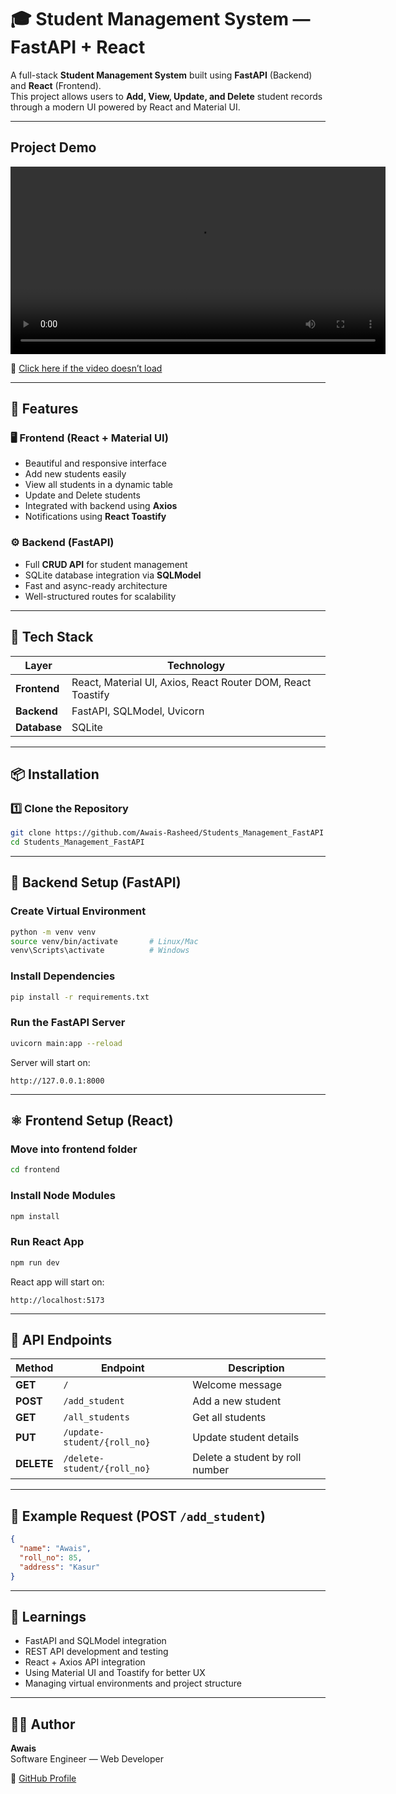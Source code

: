 # 🎓 Student Management System — FastAPI + React

A full-stack **Student Management System** built using **FastAPI** (Backend) and **React** (Frontend).  
This project allows users to **Add, View, Update, and Delete** student records through a modern UI powered by React and Material UI.

---
## Project Demo

<video src="https://raw.githubusercontent.com/Awais-Rasheed/Students_Management_FastAPI/blob/main/demo_student_management.webm"
       controls
       width="600">
</video>

🎥 [Click here if the video doesn’t load](https://raw.githubusercontent.com/Awais-Rasheed/Students_Management_FastAPI/main/demo_student_management.webm)

---
## 🚀 Features

### 🖥️ Frontend (React + Material UI)
- Beautiful and responsive interface  
- Add new students easily  
- View all students in a dynamic table  
- Update and Delete students  
- Integrated with backend using **Axios**  
- Notifications using **React Toastify**

### ⚙️ Backend (FastAPI)
- Full **CRUD API** for student management  
- SQLite database integration via **SQLModel**  
- Fast and async-ready architecture  
- Well-structured routes for scalability  

---

## 🧰 Tech Stack

| Layer | Technology |
|-------|-------------|
| **Frontend** | React, Material UI, Axios, React Router DOM, React Toastify |
| **Backend** | FastAPI, SQLModel, Uvicorn |
| **Database** | SQLite |

---

## 📦 Installation

### 1️⃣ Clone the Repository
```bash
git clone https://github.com/Awais-Rasheed/Students_Management_FastAPI
cd Students_Management_FastAPI
```

---

## 🐍 Backend Setup (FastAPI)

### Create Virtual Environment
```bash
python -m venv venv
source venv/bin/activate       # Linux/Mac
venv\Scripts\activate          # Windows
```

### Install Dependencies
```bash
pip install -r requirements.txt
```

### Run the FastAPI Server
```bash
uvicorn main:app --reload
```

Server will start on:
```
http://127.0.0.1:8000
```

---

## ⚛️ Frontend Setup (React)

### Move into frontend folder
```bash
cd frontend
```

### Install Node Modules
```bash
npm install
```

### Run React App
```bash
npm run dev
```

React app will start on:
```
http://localhost:5173
```

---

## 🔗 API Endpoints

| Method | Endpoint | Description |
|--------|-----------|-------------|
| **GET** | `/` | Welcome message |
| **POST** | `/add_student` | Add a new student |
| **GET** | `/all_students` | Get all students |
| **PUT** | `/update-student/{roll_no}` | Update student details |
| **DELETE** | `/delete-student/{roll_no}` | Delete a student by roll number |

---

## 🧾 Example Request (POST `/add_student`)

```json
{
  "name": "Awais",
  "roll_no": 85,
  "address": "Kasur"
}
```

---

## 🧠 Learnings
- FastAPI and SQLModel integration  
- REST API development and testing  
- React + Axios API integration  
- Using Material UI and Toastify for better UX  
- Managing virtual environments and project structure  

---

## 🧑‍💻 Author

**Awais**  
Software Engineer — Web Developer  

🔗 [GitHub Profile](https://github.com/Awais-Rasheed)

````